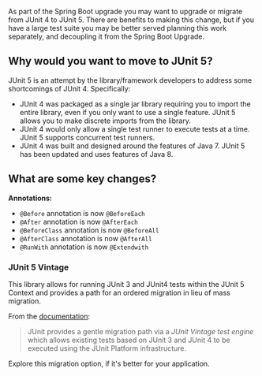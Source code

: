 As part of the Spring Boot upgrade you may want to upgrade or migrate from JUnit 4 to JUnit 5. There are benefits to making this change, but if you have a large test suite you may be better served planning this work separately, and decoupling it from the Spring Boot Upgrade.

## Why would you want to move to JUnit 5?

JUnit 5 is an attempt by the library/framework developers to address some shortcomings of JUnit 4. Specifically:

- JUnit 4 was packaged as a single jar library requiring you to import the entire library, even if you only want to use a single feature. JUnit 5 allows you to make discrete imports from the library.
- JUnit 4 would only allow a single test runner to execute tests at a time. JUnit 5 supports concurrent test runners.
- JUnit 4 was built and designed around the features of Java 7. JUnit 5 has been updated and uses features of Java 8.

## What are some key changes?

**Annotations:**

- `@Before` annotation is now `@BeforeEach`
- `@After` annotation is now `@AfterEach`
- `@BeforeClass` annotation is now `@BeforeAll`
- `@AfterClass` annotation is now `@AfterAll`
- `@RunWith` annotation is now `@Extendwith`

### JUnit 5 Vintage

This library allows for running JUnit 3 and JUnit4 tests within the JUnit 5 Context and provides a path for an ordered migration in lieu of mass migration.

From the [documentation](https://junit.org/junit5/docs/current/user-guide/#migrating-from-junit4):

> JUnit provides a gentle migration path via a _JUnit Vintage test engine_ which allows existing tests based on JUnit 3 and JUnit 4 to be executed using the JUnit Platform infrastructure.

Explore this migration option, if it's better for your application.
